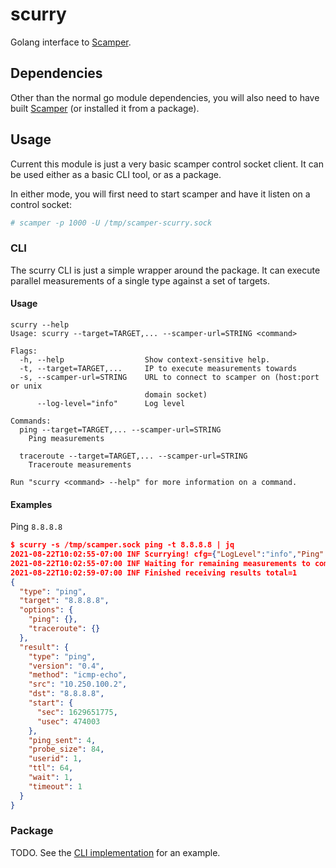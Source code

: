 # scurry
Golang interface to [Scamper](https://www.caida.org/catalog/software/scamper/).

## Dependencies

Other than the normal go module dependencies, you will also need to have built
[Scamper](https://www.caida.org/catalog/software/scamper/) (or installed it from
a package).

## Usage

Current this module is just a very basic scamper control socket client. It can
be used either as a basic CLI tool, or as a package.

In either mode, you will first need to start scamper and have it listen on a
control socket:
```bash
# scamper -p 1000 -U /tmp/scamper-scurry.sock
```

### CLI

The scurry CLI is just a simple wrapper around the package. It can
execute parallel measurements of a single type against a set of
targets.

#### Usage

```
scurry --help
Usage: scurry --target=TARGET,... --scamper-url=STRING <command>

Flags:
  -h, --help                  Show context-sensitive help.
  -t, --target=TARGET,...     IP to execute measurements towards
  -s, --scamper-url=STRING    URL to connect to scamper on (host:port or unix
                              domain socket)
      --log-level="info"      Log level

Commands:
  ping --target=TARGET,... --scamper-url=STRING
    Ping measurements

  traceroute --target=TARGET,... --scamper-url=STRING
    Traceroute measurements

Run "scurry <command> --help" for more information on a command.
```

#### Examples

Ping `8.8.8.8`
```json
$ scurry -s /tmp/scamper.sock ping -t 8.8.8.8 | jq
2021-08-22T10:02:55-07:00 INF Scurrying! cfg={"LogLevel":"info","Ping":{},"ScamperURL":"/tmp/scamper.sock","Target":["8.8.8.8"],"Traceroute":{}}
2021-08-22T10:02:55-07:00 INF Waiting for remaining measurements to complete linger=60000 module=controller outstanding=1 package=scurry
2021-08-22T10:02:59-07:00 INF Finished receiving results total=1
{
  "type": "ping",
  "target": "8.8.8.8",
  "options": {
    "ping": {},
    "traceroute": {}
  },
  "result": {
    "type": "ping",
    "version": "0.4",
    "method": "icmp-echo",
    "src": "10.250.100.2",
    "dst": "8.8.8.8",
    "start": {
      "sec": 1629651775,
      "usec": 474003
    },
    "ping_sent": 4,
    "probe_size": 84,
    "userid": 1,
    "ttl": 64,
    "wait": 1,
    "timeout": 1
  }
}
```

### Package

TODO. See the [CLI implementation](./cmd/scurry/main.go) for an
example.
